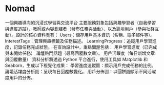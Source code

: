 # Nomad
一個興趣導向的沉浸式學習與交流平台
主要服務對象包括興趣學習者（自我學習與進度追蹤）、教師或內容創建者（發布任務與活動）、以及論壇用戶（參與社群互動）。設計的核心資料表有：
Users：儲存用戶基本資訊（名稱、電子郵件等）。
InterestTags：管理興趣標籤及任務描述。
LearningProgress：追蹤用戶學習進度，記錄任務完成狀態。
在查詢設計中，重點問題包括：
用戶學習進度（已完成與未開始任務）
論壇熱門話題（最高回覆數文章）。
用戶活躍度（每日新增文章與回覆數量）
資料分析將透過 Python 平台進行，使用工具如 Matplotlib 和 Seaborn，生成以下視覺化成果：
學習進度追蹤圖：顯示用戶完成任務的比例。
論壇活躍度分析圖：呈現每日回覆數變化。
用戶分佈圖：以圓餅圖顯示不同活躍度用戶的分佈。
